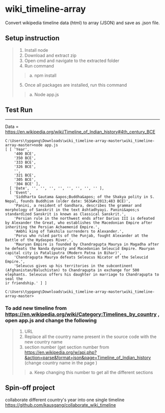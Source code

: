 # wiki_timeline-array
Convert wikipedia timeline data (html) to array (JSON) and save as <year>.json file.

## Setup instruction
>1.	Install node
>2.	Download and extract zip
>3.	Open cmd and navigate to the extracted folder
>4.	Run command
>>a.	npm install
>5.	Once all packages are installed, run this command
>>a.	Node app.js


## Test Run
----------
Data = https://en.wikipedia.org/wiki/Timeline_of_Indian_history#4th_century_BCE

```
C:\Users\typgang\Downloads\wiki_timeline-array-master\wiki_timeline-array-master>node app.js
[ [ 'Year',
    '400 BCE',
    '350 BCE',
    '333 BCE',
    '326 BCE',
    '',
    '321 BCE',
    '305 BCE',
    '304 BCE' ],
  [ 'Date', '', '', '', '', '', '', '', '' ],
  [ 'Event',
    'Siddharta Gautama &apos;Buddha&apos; of the Shakya polity in S. Nepal, founds Buddhism (older date: 563&#x2013;483 BCE)',
    'Panini, a resident of Gandhara, describes the grammar and morphology of Sanskrit in the text Ashtadhyayi. Panini&apos;s standardized Sanskrit is known as Classical Sanskrit.',
    'Persian rule in the northwest ends after Darius III is defeated by Alexander the Great, who establishes the Macedonian Empire after inheriting the Persian Achaemenid Empire.',
    'Ambhi king of Takshila surrenders to Alexander.',
    'Porus who ruled parts of the Punjab, fought Alexander at the Battle of the Hydaspes River.',
    'Mauryan Empire is founded by Chandragupta Maurya in Magadha after he defeats the Nanda dynasty and Macedonian Seleucid Empire. Mauryan capital city is Pataliputra (Modern Patna in Bihar)',
    'Chandragupta Maurya defeats Seleucus Nicator of the Seleucid Empire.',
    'Seleucus gives up his territories in the subcontinent (Afghanistan/Baluchistan) to Chandragupta in exchange for 500 elephants. Seleucus offers his daughter in marriage to Chandragupta to seal the
ir friendship.' ] ]

C:\Users\typgang\Downloads\wiki_timeline-array-master\wiki_timeline-array-master>
```

### To add new timeline from https://en.wikipedia.org/wiki/Category:Timelines_by_country , open app.js and change the following

>1. URL
>2. Replace all the country name present in the source code with the new country name
>3. section number (get section number from https://en.wikipedia.org/w/api.php?&action=parse&format=json&page=Timeline_of_Indian_history (change country name in the page )
>>a. Keep changing this number to get all the different sections

## Spin-off project
collaborate different country's year into one single timeline 
https://github.com/kausgang/collaborate_wiki_timeline

